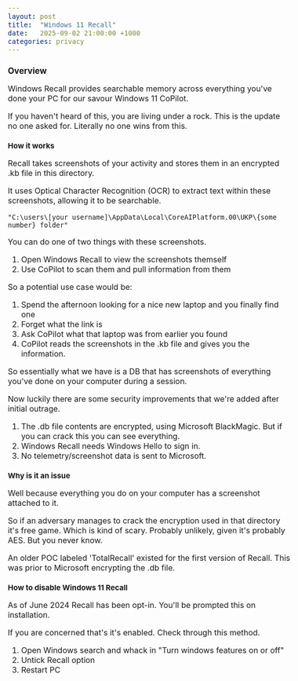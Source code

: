 ```yaml
---
layout: post
title:  "Windows 11 Recall"
date:   2025-09-02 21:00:00 +1000
categories: privacy
---
```


<style>
  body { font-size: 16px; }
  body {font-family: 'Inter', sans-serif}
  h1 { font-size: 19px !important; }
  h2 { font-size: 17px !important; }
  h3 { font-size: 15px !important; }
</style>

## Overview

Windows Recall provides searchable memory across everything you've done your PC for our savour Windows 11 CoPilot. 

If you haven't heard of this, you are living under a rock. This is the update no one asked for. Literally no one wins from this.

### How it works

Recall takes screenshots of your activity and stores them in an encrypted .kb file in this directory. 

It uses Optical Character Recognition (OCR) to extract text within these screenshots, allowing it to be searchable. 

```"C:\users\[your username]\AppData\Local\CoreAIPlatform.00\UKP\{some number} folder"```

You can do one of two things with these screenshots.

1. Open Windows Recall to view the screenshots themself
2. Use CoPilot to scan them and pull information from them

So a potential use case would be:
1. Spend the afternoon looking for a nice new laptop and you finally find one
2. Forget what the link is
3. Ask CoPilot what that laptop was from earlier you found
4. CoPilot reads the screenshots in the .kb file and gives you the information.

So essentially what we have is a DB that has screenshots of everything you've done on your computer during a session.

Now luckily there are some security improvements that we're added after initial outrage. 

1. The .db file contents are encrypted, using Microsoft BlackMagic. But if you can crack this you can see everything. 
2. Windows Recall needs Windows Hello to sign in.
3. No telemetry/screenshot data is sent to Microsoft.

### Why is it an issue

Well because everything you do on your computer has a screenshot attached to it.

So if an adversary manages to crack the encryption used in that directory it's free game. Which is kind of scary. Probably unlikely, given it's probably AES. But you never know.

An older POC labeled 'TotalRecall' existed for the first version of Recall. This was prior to Microsoft encrypting the .db file.

### How to disable Windows 11 Recall

As of June 2024 Recall has been opt-in. You'll be prompted this on installation.

If you are concerned that's it's enabled. Check through this method.

1. Open Windows search and whack in "Turn windows features on or off"
2. Untick Recall option
3. Restart PC